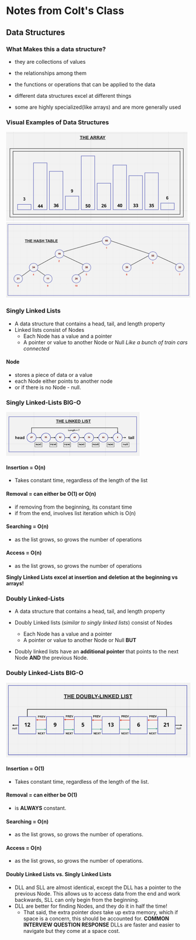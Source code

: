 # Notes from Colt's Class

## Data Structures

### What Makes this a data structure?

- they are collections of values
- the relationships among them
- the functions or operations that can be applied to the data

- different data structures excel at different things
- some are highly specialized(like arrays) and are more generally used

### Visual Examples of Data Structures

![The Array](./UMLs/arrays.png)
![The Hash Table](./UMLs/hash-table.png)

### Singly Linked Lists

- A data structure that contains a head, tail, and length property
- Linked lists consist of Nodes
  - Each Node has a value and a pointer
  - A pointer or value to another Node or Null
*Like a bunch of train cars connected*

#### Node

- stores a piece of data or a value
- each Node either points to another node
- or if there is no Node - null.

### Singly Linked-Lists BIG-O

![The Linked List](./UMLs/singly-linked-list.png)

#### **Insertion** = O(n)
  
- Takes constant time, regardless of the length of the list

#### **Removal** = can either be O(1) or O(n)

- if removing from the beginning, its constant time
- if from the end, involves list iteration which is O(n)

#### **Searching** = O(n)

- as the list grows, so grows the number of operations

#### **Access** = O(n)

- as the list grows, so grows the number of operations

**Singly Linked Lists excel at insertion and deletion at the beginning vs arrays!**

### Doubly Linked-Lists

- A data structure that contains a head, tail, and length property

- Doubly Linked lists (*similar to singly linked lists*) consist of Nodes
  - Each Node has a value and a pointer
  - A pointer or value to another Node or Null
**BUT**
- Doubly linked lists have an **additional pointer** that points to the next Node **AND** the previous Node.

### Doubly Linked-Lists BIG-O

![Doubly-Linked-List](./UMLs/doubly-linked-list.png)

#### **Insertion** = O(1)
  
- Takes constant time, regardless of the length of the list.

#### **Removal** = can either be O(1)

- is **ALWAYS** constant.

#### **Searching** = O(n)

- as the list grows, so grows the number of operations.

#### **Access** = O(n)

- as the list grows, so grows the number of operations.

#### Doubly Linked Lists vs. Singly Linked Lists

- DLL and SLL are almost identical, except the DLL has a pointer to the previous Node. This allows us to access data from the end and work backwards, SLL can only begin from the beginning.
- DLL are better for finding Nodes, and they do it in half the time!
  - That said, the extra pointer *does* take up extra memory, which if space is a concern, this should be accounted for.
**COMMON INTERVIEW QUESTION RESPONSE** DLLs are faster and easier to navigate but they come at a space cost.
